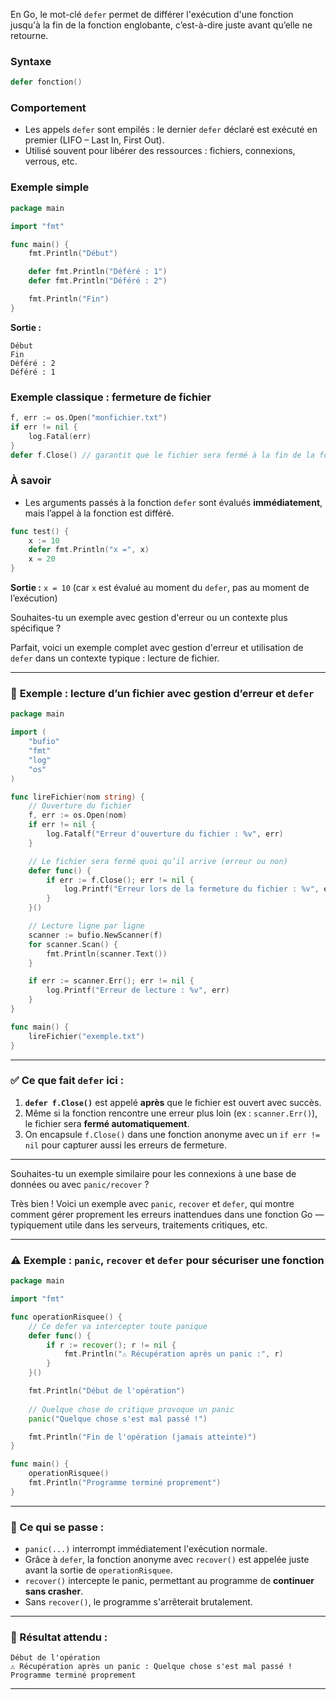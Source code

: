 En Go, le mot-clé `defer` permet de différer l'exécution d'une fonction jusqu'à la fin de la fonction englobante, c’est-à-dire juste avant qu’elle ne retourne.

### Syntaxe

```go
defer fonction()
```

### Comportement

* Les appels `defer` sont empilés : le dernier `defer` déclaré est exécuté en premier (LIFO – Last In, First Out).
* Utilisé souvent pour libérer des ressources : fichiers, connexions, verrous, etc.

### Exemple simple

```go
package main

import "fmt"

func main() {
    fmt.Println("Début")

    defer fmt.Println("Déféré : 1")
    defer fmt.Println("Déféré : 2")

    fmt.Println("Fin")
}
```

**Sortie :**

```
Début
Fin
Déféré : 2
Déféré : 1
```

### Exemple classique : fermeture de fichier

```go
f, err := os.Open("monfichier.txt")
if err != nil {
    log.Fatal(err)
}
defer f.Close() // garantit que le fichier sera fermé à la fin de la fonction
```

### À savoir

* Les arguments passés à la fonction `defer` sont évalués **immédiatement**, mais l’appel à la fonction est différé.

```go
func test() {
    x := 10
    defer fmt.Println("x =", x)
    x = 20
}
```

**Sortie :** `x = 10` (car `x` est évalué au moment du `defer`, pas au moment de l’exécution)

Souhaites-tu un exemple avec gestion d'erreur ou un contexte plus spécifique ?

Parfait, voici un exemple complet avec gestion d'erreur et utilisation de `defer` dans un contexte typique : lecture de fichier.

---

### 🔧 **Exemple : lecture d’un fichier avec gestion d’erreur et `defer`**

```go
package main

import (
    "bufio"
    "fmt"
    "log"
    "os"
)

func lireFichier(nom string) {
    // Ouverture du fichier
    f, err := os.Open(nom)
    if err != nil {
        log.Fatalf("Erreur d'ouverture du fichier : %v", err)
    }

    // Le fichier sera fermé quoi qu’il arrive (erreur ou non)
    defer func() {
        if err := f.Close(); err != nil {
            log.Printf("Erreur lors de la fermeture du fichier : %v", err)
        }
    }()

    // Lecture ligne par ligne
    scanner := bufio.NewScanner(f)
    for scanner.Scan() {
        fmt.Println(scanner.Text())
    }

    if err := scanner.Err(); err != nil {
        log.Printf("Erreur de lecture : %v", err)
    }
}

func main() {
    lireFichier("exemple.txt")
}
```

---

### ✅ Ce que fait `defer` ici :

1. **`defer f.Close()`** est appelé **après** que le fichier est ouvert avec succès.
2. Même si la fonction rencontre une erreur plus loin (ex : `scanner.Err()`), le fichier sera **fermé automatiquement**.
3. On encapsule `f.Close()` dans une fonction anonyme avec un `if err != nil` pour capturer aussi les erreurs de fermeture.

---

Souhaites-tu un exemple similaire pour les connexions à une base de données ou avec `panic/recover` ?

Très bien ! Voici un exemple avec `panic`, `recover` et `defer`, qui montre comment gérer proprement les erreurs inattendues dans une fonction Go — typiquement utile dans les serveurs, traitements critiques, etc.

---

### ⚠️ Exemple : `panic`, `recover` et `defer` pour sécuriser une fonction

```go
package main

import "fmt"

func operationRisquee() {
    // Ce defer va intercepter toute panique
    defer func() {
        if r := recover(); r != nil {
            fmt.Println("⚠️ Récupération après un panic :", r)
        }
    }()

    fmt.Println("Début de l'opération")
    
    // Quelque chose de critique provoque un panic
    panic("Quelque chose s'est mal passé !")

    fmt.Println("Fin de l'opération (jamais atteinte)")
}

func main() {
    operationRisquee()
    fmt.Println("Programme terminé proprement")
}
```

---

### 🧠 Ce qui se passe :

* `panic(...)` interrompt immédiatement l'exécution normale.
* Grâce à `defer`, la fonction anonyme avec `recover()` est appelée juste avant la sortie de `operationRisquee`.
* `recover()` intercepte le panic, permettant au programme de **continuer sans crasher**.
* Sans `recover()`, le programme s'arrêterait brutalement.

---

### 🧪 Résultat attendu :

```
Début de l'opération
⚠️ Récupération après un panic : Quelque chose s'est mal passé !
Programme terminé proprement
```

---
